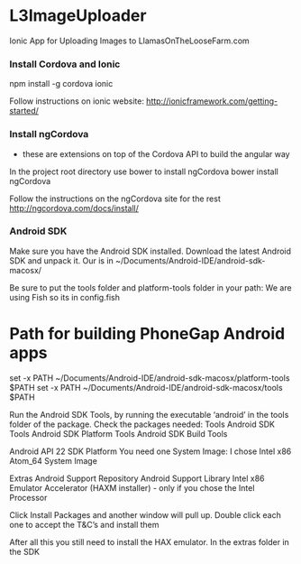 # L3ImageUploader
Ionic App for Uploading Images to LlamasOnTheLooseFarm.com

### Install Cordova and Ionic
npm install -g cordova ionic

Follow instructions on ionic website:
http://ionicframework.com/getting-started/

### Install ngCordova
- these are extensions on top of the Cordova API to build the angular way

In the project root directory use bower to install ngCordova
bower install ngCordova

Follow the instructions on the ngCordova site for the rest
http://ngcordova.com/docs/install/


### Android SDK
Make sure you have the Android SDK installed.
Download the latest Android SDK and unpack it.
Our is in ~/Documents/Android-IDE/android-sdk-macosx/

Be sure to put the tools folder and platform-tools folder in your path:
We are using Fish so its in config.fish

# Path for building PhoneGap Android apps
set -x PATH ~/Documents/Android-IDE/android-sdk-macosx/platform-tools $PATH
set -x PATH ~/Documents/Android-IDE/android-sdk-macosx/tools $PATH

Run the Android SDK Tools, by running the executable ‘android’ in the tools folder of the package.
Check the packages needed:
Tools
     Android SDK Tools
     Android SDK Platform Tools
     Android SDK Build Tools

Android API 22
     SDK Platform
     You need one System Image:  I chose Intel x86 Atom_64 System Image

Extras
     Android Support Repository
     Android Support Library
     Intel x86 Emulator Accelerator (HAXM installer) - only if you chose the Intel Processor

Click Install Packages and another window will pull up.
Double click each one to accept the T&C’s and install them

After all this you still need to install the HAX emulator.
In the extras folder in the SDK
